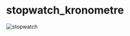 # stopwatch_kronometre
![stopwatch](https://user-images.githubusercontent.com/100160834/203158061-6e5ed234-c74c-40fa-9c90-32ad2cb5bb21.png)
